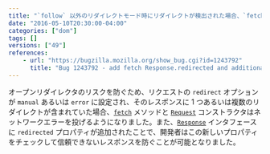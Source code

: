 ```yaml
---
title: "`follow` 以外のリダイレクトモード時にリダイレクトが検出された場合、`fetch` と `Request` は例外を投げます"
date: "2016-05-10T20:30:00-04:00"
categories: ["dom"]
tags: []
versions: ["49"]
references:
    - url: "https://bugzilla.mozilla.org/show_bug.cgi?id=1243792"
      title: "Bug 1243792 - add fetch Response.redirected and additional security restrictions"
---
```

オープンリダイレクタのリスクを防ぐため、リクエストの `redirect` オプションが `manual` あるいは `error` に設定され、そのレスポンスに 1 つあるいは複数のリダイレクトが含まれていた場合、[`fetch`](https://developer.mozilla.org/ja/docs/Web/API/GlobalFetch/fetch) メソッドと [`Request`](https://developer.mozilla.org/ja/docs/Web/API/Request/Request) コンストラクタはネットワークエラーを投げるようになりました。また、[`Response`](https://developer.mozilla.org/ja/docs/Web/API/Response) インタフェースに `redirected` プロパティが追加されたことで、開発者はこの新しいプロパティをチェックして信頼できないレスポンスを防ぐことが可能となりました。
